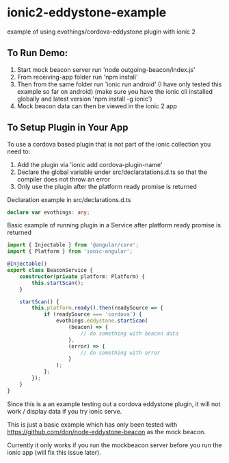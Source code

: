 # ionic2-eddystone-example
example of using evothings/cordova-eddystone plugin with ionic 2

## To Run Demo:
1. Start mock beacon server run 'node outgoing-beacon/index.js'
2. From receiving-app folder run 'npm install'
3. Then from the same folder run 'ionic run android' (I have only tested this example so far on android)
   (make sure you have the ionic cli installed globally and latest version 'npm install -g ionic')
4. Mock beacon data can then be viewed in the ionic 2 app

## To Setup Plugin in Your App
To use a cordova based plugin that is not part of the ionic collection you need to:
1. Add the plugin via 'ionic add cordova-plugin-name'
2. Declare the global variable under src/declaratations.d.ts so that the compiler does not throw an error
3. Only use the plugin after the platform ready promise is returned

Declaration example in src/declarations.d.ts
```typescript
declare var evothings: any;
```
Basic example of running plugin in a Service after platform ready promise is returned
```typescript
import { Injectable } from '@angular/core';
import { Platform } from 'ionic-angular';

@Injectable()
export class BeaconService {
    constructor(private platform: Platform) {
        this.startScan();
    }

    startScan() {
        this.platform.ready().then(readySource => {
            if (readySource === 'cordova') {
                evothings.eddystone.startScan(
                    (beacon) => {
                        // do something with beacon data
                    },
                    (error) => {
                        // do something with error
                    }
                );
            };
        });
    }
}
```

Since this is a an example testing out a cordova eddystone plugin, it will not work / display data if you try ionic serve.

This is just a basic example which has only been tested with https://github.com/don/node-eddystone-beacon as the mock beacon. 

Currently it only works if you run the mockbeacon server before you run the ionic app (will fix this issue later). 
